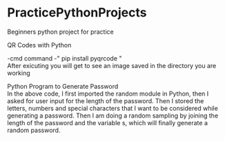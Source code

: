 # PracticePythonProjects


Beginners python project for practice


QR Codes with Python

-cmd command
-" pip install pyqrcode "  
After exicuting you will get to see an image saved in the directory you are working  
  
Python Program to Generate Password  
In the above code, I first imported the random module in Python, then I asked for user input for the length of the password. Then I stored the letters, numbers and special characters that I want to be considered while generating a password. Then I am doing a random sampling by joining the length of the password and the variable s, which will finally generate a random password.

